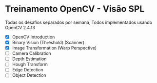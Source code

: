 # Treinamento OpenCV - Visão SPL
Todas os desafios separados por semana,
Todos implementados usando OpenCV 2.4.13
- [x] OpenCV Introduction
- [x] Binary Vision (Threshold) (Scanner)
- [x] Image Transformation (Warp Perspective)
- [ ] Camera Calibration
- [ ] Depth Estimation
- [ ] Hough Transform
- [ ] Edge Detection
- [ ] Object Detection
